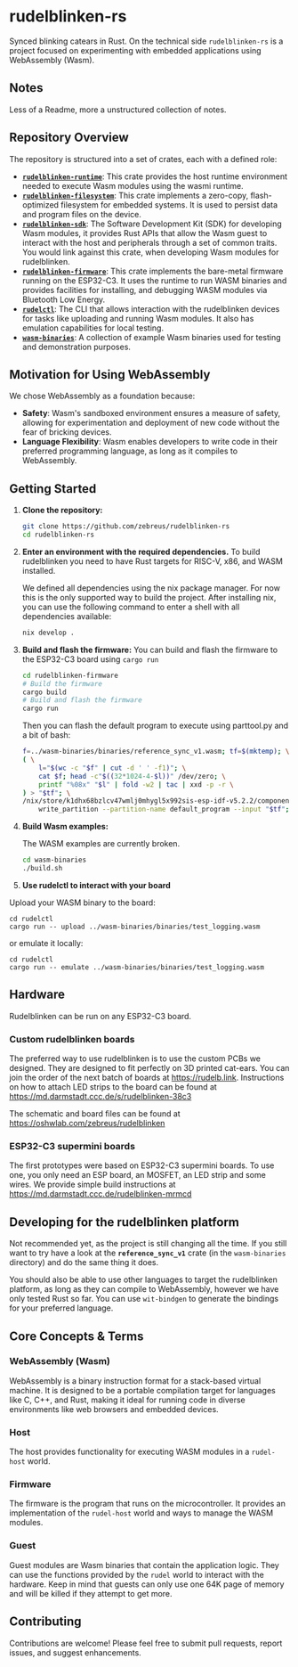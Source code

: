 # rudelblinken-rs

Synced blinking catears in Rust. On the technical side `rudelblinken-rs` is a project focused on experimenting with embedded applications using WebAssembly (Wasm).

## Notes

Less of a Readme, more a unstructured collection of notes.

## Repository Overview

The repository is structured into a set of crates, each with a defined role:

- [**`rudelblinken-runtime`**](./rudelblinken-runtime): This crate provides the host runtime environment needed to execute Wasm modules using the wasmi runtime.
- [**`rudelblinken-filesystem`**](rudelblinken-filesystem): This crate implements a zero-copy, flash-optimized filesystem for embedded systems. It is used to persist data and program files on the device.
- [**`rudelblinken-sdk`**](rudelblinken-sdk): The Software Development Kit (SDK) for developing Wasm modules, it provides Rust APIs that allow the Wasm guest to interact with the host and peripherals through a set of common traits. You would link against this crate, when developing Wasm modules for rudelblinken.
- [**`rudelblinken-firmware`**](rudelblinken-firmware): This crate implements the bare-metal firmware running on the ESP32-C3. It uses the runtime to run WASM binaries and provides facilities for installing, and debugging WASM modules via Bluetooth Low Energy.
- [**`rudelctl`**](rudelctl): The CLI that allows interaction with the rudelblinken devices for tasks like uploading and running Wasm modules. It also has emulation capabilities for local testing.
- [**`wasm-binaries`**](wasm-binaries): A collection of example Wasm binaries used for testing and demonstration purposes.

## Motivation for Using WebAssembly

We chose WebAssembly as a foundation because:

- **Safety**: Wasm's sandboxed environment ensures a measure of safety, allowing for experimentation and deployment of new code without the fear of bricking devices.
- **Language Flexibility**: Wasm enables developers to write code in their preferred programming language, as long as it compiles to WebAssembly.

## Getting Started

1.  **Clone the repository:**

    ```bash
    git clone https://github.com/zebreus/rudelblinken-rs
    cd rudelblinken-rs
    ```

2.  **Enter an environment with the required dependencies.**
    To build rudelblinken you need to have Rust targets for RISC-V, x86, and WASM installed.

    We defined all dependencies using the nix package manager. For now this is the only supported way to build the project. After installing nix, you can use the following command to enter a shell with all dependencies available:

    ```bash
    nix develop .
    ```

3.  **Build and flash the firmware:**
    You can build and flash the firmware to the ESP32-C3 board using `cargo run`

    ```bash
    cd rudelblinken-firmware
    # Build the firmware
    cargo build
    # Build and flash the firmware
    cargo run
    ```

    Then you can flash the default program to execute using parttool.py and a bit of bash:
    ```bash
    f=../wasm-binaries/binaries/reference_sync_v1.wasm; tf=$(mktemp); \
    ( \
        l="$(wc -c "$f" | cut -d ' ' -f1)"; \
        cat $f; head -c"$((32*1024-4-$l))" /dev/zero; \
        printf "%08x" "$l" | fold -w2 | tac | xxd -p -r \
    ) > "$tf"; \
    /nix/store/k1dhx68bzlcv47wmlj0mhygl5x992sis-esp-idf-v5.2.2/components/partition_table/parttool.py \
        write_partition --partition-name default_program --input "$tf"; rm "$tf"
    ```

4.  **Build Wasm examples:**

    The WASM examples are currently broken.

    ```bash
    cd wasm-binaries
    ./build.sh
    ```

5.  **Use rudelctl to interact with your board**

Upload your WASM binary to the board:

```shell
cd rudelctl
cargo run -- upload ../wasm-binaries/binaries/test_logging.wasm
```

or emulate it locally:

```shell
cd rudelctl
cargo run -- emulate ../wasm-binaries/binaries/test_logging.wasm
```

## Hardware

Rudelblinken can be run on any ESP32-C3 board.

### Custom rudelblinken boards

The preferred way to use rudelblinken is to use the custom PCBs we designed. They are designed to fit perfectly on 3D printed cat-ears. You can join the order of the next batch of boards at https://rudelb.link. Instructions on how to attach LED strips to the board can be found at https://md.darmstadt.ccc.de/s/rudelblinken-38c3

The schematic and board files can be found at https://oshwlab.com/zebreus/rudelblinken

### ESP32-C3 supermini boards

The first prototypes were based on ESP32-C3 supermini boards. To use one, you only need an ESP board, an MOSFET, an LED strip and some wires. We provide simple build instructions at https://md.darmstadt.ccc.de/rudelblinken-mrmcd

## Developing for the rudelblinken platform

Not recommended yet, as the project is still changing all the time. If you still want to try have a look at the **`reference_sync_v1`** crate (in the `wasm-binaries` directory) and do the same thing it does.

You should also be able to use other languages to target the rudelblinken platform, as long as they can compile to WebAssembly, however we have only tested Rust so far. You can use `wit-bindgen` to generate the bindings for your preferred language.

## Core Concepts & Terms

### WebAssembly (Wasm)

WebAssembly is a binary instruction format for a stack-based virtual machine. It is designed to be a portable compilation target for languages like C, C++, and Rust, making it ideal for running code in diverse environments like web browsers and embedded devices.

### Host

The host provides functionality for executing WASM modules in a `rudel-host` world.

### Firmware

The firmware is the program that runs on the microcontroller. It provides an implementation of the `rudel-host` world and ways to manage the WASM modules.

### Guest

Guest modules are Wasm binaries that contain the application logic. They can use the functions provided by the `rudel` world to interact with the hardware. Keep in mind that guests can only use one 64K page of memory and will be killed if they attempt to get more.

## Contributing

Contributions are welcome! Please feel free to submit pull requests, report issues, and suggest enhancements.

